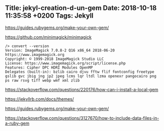 Title:  jekyl-creation-d-un-gem
Date:   2018-10-18 11:35:58 +0200
Tags: Jekyll
---

<https://guides.rubygems.org/make-your-own-gem/>


<https://github.com/minimagick/minimagick>

    /> convert --version
    Version: ImageMagick 7.0.8-2 Q16 x86_64 2018-06-20 https://www.imagemagick.org
    Copyright: © 1999-2018 ImageMagick Studio LLC
    License: https://www.imagemagick.org/script/license.php
    Features: Cipher DPC HDRI Modules OpenMP
    Delegates (built-in): bzlib cairo djvu fftw flif fontconfig freetype gslib gvc jbig jng jp2 jpeg lcms lqr ltdl lzma openexr pangocairo png ps raw rsvg tiff webp wmf xml zlib

<https://stackoverflow.com/questions/220176/how-can-i-install-a-local-gem>


<https://jekyllrb.com/docs/themes/>

<https://guides.rubygems.org/make-your-own-gem/>

<https://stackoverflow.com/questions/3127670/how-to-include-data-files-in-a-ruby-gem>

